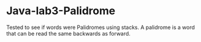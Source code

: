 # Java-lab3-Palidrome
Tested to see if words were Palidromes using stacks. A palidrome is a word that can be read the same backwards as forward.
